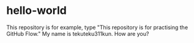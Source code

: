 # hello-world
This repository is for example, type "This repository is for practising the GitHub Flow."
My name is tekuteku311kun.
How are you?
